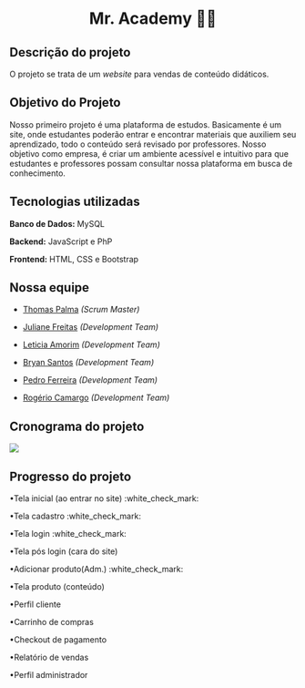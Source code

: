 <h1 align="center">Mr. Academy 📖🦉</h1>

<h2>Descrição do projeto</h2>

O projeto se trata de um _website_ para vendas de conteúdo didáticos.

<h2>Objetivo do Projeto</h2>

Nosso primeiro projeto é uma plataforma de estudos. Basicamente é um site, onde estudantes poderão entrar e encontrar materiais que auxiliem seu aprendizado, todo o conteúdo será revisado por professores.
Nosso objetivo como empresa, é criar um ambiente acessível e intuitivo para que estudantes e professores possam consultar nossa plataforma em busca de conhecimento.

<h2>Tecnologias utilizadas</h2>
<p><b>Banco de Dados:</b> MySQL</p>
<p><b>Backend:</b> JavaScript e PhP</p>
<p><b>Frontend:</b> HTML, CSS e Bootstrap</p>
           
<h2>Nossa equipe</h2>
           
 - [Thomas Palma](https://www.linkedin.com/in/thomas-palma-0764b81b3/) <i>(Scrum Master)</i>

 - [Juliane Freitas](https://www.linkedin.com/in/juliane-freitas-9b6287163) <i>(Development Team)</i>

 - [Leticia Amorim](https://www.linkedin.com/in/leticia-amorim-4761b1185/) <i>(Development Team)</i>

 - [Bryan Santos](https://www.linkedin.com/in/bryan-santos-77b53317b) <i>(Development Team)</i>

 - [Pedro Ferreira](https://www.linkedin.com/in/pedro-ferreira-6a8417190/) <i>(Development Team)</i>

 - [Rogério Camargo](https://www.linkedin.com/in/rogério-camargo-3a01191a5) <i>(Development Team)</i>
 
 <h2>Cronograma do projeto</h2>
 <img src="https://github.com/ThomasPalma1/FatecPI-01/blob/master/docs/Cronograma%20-%20PI%20.png">
 
 <h2>Progresso do projeto</h2>
<p>•Tela inicial (ao entrar no site) :white_check_mark:</p>
<p>•Tela cadastro :white_check_mark:</p>
<p>•Tela login :white_check_mark:</p>
<p>•Tela pós login (cara do site)</p>
<p>•Adicionar produto(Adm.) :white_check_mark:</p> 
<p>•Tela produto (conteúdo)</p>
<p>•Perfil cliente</p>
<p>•Carrinho de compras</p> 
<p>•Checkout de pagamento</p>
<p>•Relatório de vendas</p>
<p>•Perfil administrador</p>
